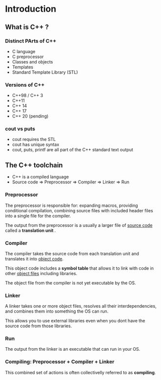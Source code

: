 # Introduction

## What is C++ ?

### Distinct PArts of C++
- C language
- C preprocessor
- Classes and objects
- Templates
- Standard Template Library (STL)

### Versions of C++
- C++98 / C++ 3
- C++11
- C++ 14
- C++ 17
- C++ 20 (pending)

### cout vs puts
- cout requires the STL
- cout has unique syntax
- cout, puts, printf are all part of the C++ standard text output


## The C++ toolchain
- C++ is a compiled language
- Source code    =>    Preprocessor    =>    Compiler    =>    Linker    =>    Run

### Preprocessor
 The preprocessor is responsible for: expanding macros, providing conditional compilation, combining source files with included header files into a single file for the compiler.

 The output from the preprocessor is a usually a larger file of <u>source code</u> called a <b>translation unit </b>.

 ### Compiler
 The compiler takes the source code from each translation unit and translates it into <u>object code</u>.

 This object code includes a <b>symbol table </b> that allows it to link with code in other <u>object files</u> including libraries.

 The object file from the compiler is not yet executable by the OS.

### Linker
A linker takes one or more object files, resolves all their interdependencies, and combines them into something the OS can run.

This allows you to use external libraries even when you dont have the source code from those libraries.

### Run
The output from the linker is an executable that can run in your OS.

### Compiling: Preprocessor + Compiler + Linker
This combined set of actions is often collectivelly referred to as <b>compiling</b>.